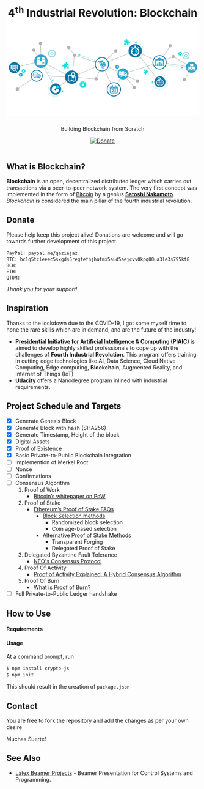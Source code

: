 <h1 align="center">
   4<sup>th</sup> Industrial Revolution: Blockchain
    <br />
  <a href="https://github.com/qazi-ejaz/Blockchain" title="Getting Started">
    <img alt="Blockchain In-Action" src="https://github.com/qazi-ejaz/Blockchain/blob/master/blockchain.jpg" />
  </a>
</h1>

<p align="center">
  Building Blockchain from Scratch
</p>

<div align="center">
  <a href="https://paypal.me/qaziejaz?locale.x=en_US">
    <img alt="Donate" src="https://img.shields.io/badge/Donate-PayPal-blue.svg" />
  </a>
   <!--
  <a href="https://circleci.com/gh/posquit0/Awesome-CV">
    <img alt="CircleCI" src="https://circleci.com/gh/posquit0/Awesome-CV.svg?style=shield" />
  </a>
  <a href="https://raw.githubusercontent.com/posquit0/Awesome-CV/master/examples/resume.pdf">
    <img alt="Example Resume" src="https://img.shields.io/badge/resume-pdf-green.svg" />
  </a>
  <a href="https://raw.githubusercontent.com/posquit0/Awesome-CV/master/examples/cv.pdf">
    <img alt="Example CV" src="https://img.shields.io/badge/cv-pdf-green.svg" />
  </a>
  <a href="https://raw.githubusercontent.com/posquit0/Awesome-CV/master/examples/coverletter.pdf">
    <img alt="Example Coverletter" src="https://img.shields.io/badge/coverletter-pdf-green.svg" />
  </a> 
-->
</div>

<br />

## What is Blockchain?

**Blockchain** is an open, decentralized distributed ledger which carries out transactions via a peer-to-peer network system. The very first concept was implemented in the form of [Bitcoin](https://bitcoin.org/en/) by a genius [**Satoshi Nakamoto**](https://bitcoin.org/en/bitcoin-paper). *Blockchain* is considered the main pillar of the fourth industrial revolution.

## Donate

Please help keep this project alive! Donations are welcome and will go towards further development of this project.

    PayPal: paypal.me/qaziejaz
    BTC: bc1q5tcleeec5sxgds5regfefnjhutmx5aud5aejcvv0kpq00ua3le3s795kt8
    BCH: 
    ETH: 
    QTUM: 

*Thank you for your support!*

## Inspiration

Thanks to the lockdown due to the COVID-19, I got some myself time to hone the rare skills which are in demand, and are the future of the industry!

* [**Presidential Initiative for Artificial Intelligence & Computing (PIAIC)**](https://www.piaic.org/block-chain) is aimed to develop highly skilled professionals to cope up with the challenges of **Fourth Industrial Revolution**. This program offers training in cutting edge technologies like AI, Data Science, Cloud Native Computing, Edge computing, **Blockchain**, Augmented Reality, and Internet of Things (IoT)
* [**Udacity**](https://www.udacity.com/course/blockchain-developer-nanodegree--nd1309) offers a Nanodegree program inlined with industrial requirements.

## Project Schedule and Targets
- [x] Generate Genesis Block
- [x] Generate Block with hash (SHA256)
- [x] Generate Timestamp, Height of the block
- [x] Digital Assets
- [x] Proof of Existence
- [x] Basic Private-to-Public Blockchain Integration
- [ ] Implemention of Merkel Root
- [ ] Nonce
- [ ] Confirmations
- [ ] Consensus Algorithm
   1. Proof of Work
      - [Bitcoin’s whitepaper on PoW](https://bitcoin.org/bitcoin.pdf)
   2. Proof of Stake
      - [Ethereum’s Proof of Stake FAQs](https://github.com/ethereum/wiki/wiki/Proof-of-Stake-FAQ)
         - [Block Selection methods](https://en.wikipedia.org/wiki/Proof_of_stake)
            - Randomized block selection
            - Coin age-based selection
         - [Alternative Proof of Stake Methods](https://dailyfintech.com/2016/01/20/why-proof-of-stake-matters-for-blockchain/#content-wrapper)
            - Transparent Forging 
            - Delegated Proof of Stake
   3. Delegated Byzantine Fault Tolerance
      - [NEO's Consensus Protocol](https://steemit.com/neo/@basiccrypto/neo-s-consensus-protocol-how-delegated-byzantine-fault-tolerance-works)
   4. Proof Of Activity
      - [Proof of Activity Explained: A Hybrid Consensus Algorithm](https://www.coinbureau.com/blockchain/proof-of-activity-explained-hybrid-consensus-algorithm/)
   5. Proof Of Burn
      - [What is Proof of Burn?](https://99bitcoins.com/what-is-proof-of-burn/)
- [ ] Full Private-to-Public Ledger handshake

## How to Use

#### Requirements

#### Usage

At a command prompt, run

```bash
$ npm install crypto-js
$ npm init
```

This should result in the creation of ``package.json``

## Contact

You are free to fork the repository and add the changes as per your own desire

Muchas Suerte!


## See Also

* [Latex Beamer Projects](https://github.com/qazi-ejaz/Latex-Beamer) - Beamer Presentation for Control Systems and Programming.
